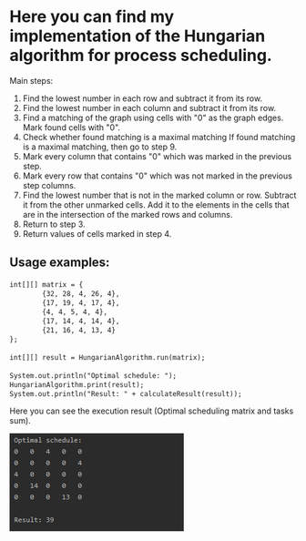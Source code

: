 # Here you can find my implementation of the Hungarian algorithm for process scheduling.

Main steps:

1. Find the lowest number in each row and subtract it from its row.
2. Find the lowest number in each column and subtract it from its row.
3. Find a matching of the graph using cells with "0" as the graph edges. Mark found cells with "0".
4. Check whether found matching is a maximal matching If found matching is a maximal matching, then go to step 9.
5. Mark every column that contains "0" which was marked in the previous step.
6. Mark every row that contains "0" which was not marked in the previous step columns.
7. Find the lowest number that is not in the marked column or row. Subtract it from the other unmarked cells. Add it to the elements in the cells that are in the intersection of the marked rows and columns.
8. Return to step 3.
9. Return values of cells marked in step 4. 

## Usage examples:


```
int[][] matrix = {
        {32, 28, 4, 26, 4},
        {17, 19, 4, 17, 4},
        {4, 4, 5, 4, 4},
        {17, 14, 4, 14, 4},
        {21, 16, 4, 13, 4}
};

int[][] result = HungarianAlgorithm.run(matrix);

System.out.println("Optimal schedule: ");
HungarianAlgorithm.print(result);
System.out.println("Result: " + calculateResult(result));
```

Here you can see the execution result (Optimal scheduling matrix and tasks sum).

<img src='./img/result.png'>

